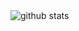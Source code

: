 <picture decoding="async" loading="lazy">
  <img alt="github stats" src="https://pixel-profile.vercel.app/api/github-stats?username=Hannah726&theme=lax&dithering=true&hide=avatar">
</picture>

